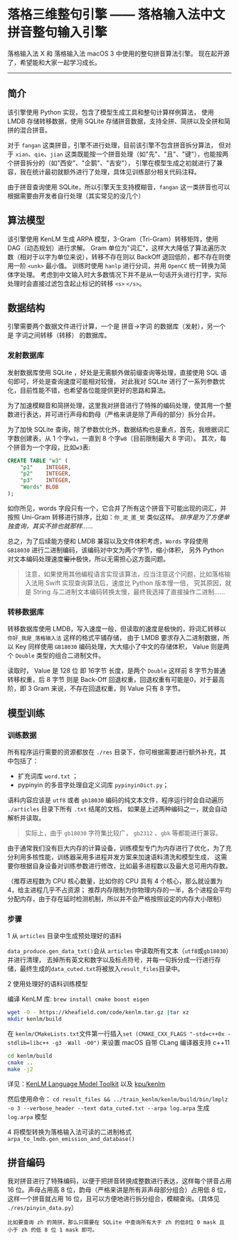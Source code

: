 # 落格三维整句引擎 —— 落格输入法中文拼音整句输入引擎

落格输入法 X 和 落格输入法 macOS 3 中使用的整句拼音算法引擎。
现在起开源了，希望能和大家一起学习成长。

---

## 简介

该引擎使用 Python 实现，包含了模型生成工具和整句计算样例算法，
使用 LMDB 存储转移数据，使用 SQLite 存储拼音数据，支持全拼、简拼以及全拼和简拼的混合拼音。

对于 `fangan` 这类拼音，引擎不进行处理，目前该引擎不包含拼音拆分算法，
但对于 `xian`、`qie`、`jian` 这类既能按一个拼音处理（如"先"、"且"、"键"），也能按两个拼音拆分的（如"西安"、"企鹅"、"吉安"），
引擎在模型生成之初就进行了兼容，我在统计最初就额外进行了处理，具体见训练部分相关代码注释。

由于拼音查询使用 SQLite，所以引擎天生支持模糊音，`fangan` 这一类拼音也可以根据需要由开发者自行处理（其实常见的没几个）

## 算法模型

该引擎使用 KenLM 生成 ARPA 模型，3-Gram（Tri-Gram）转移矩阵，使用 DAG（动态规划）进行求解。
Gram 单位为"词汇"，这样大大降低了算法遍历次数（相对于以字为单位来说），转移不存在则以 BackOff 退回低阶，都不存在则使用一阶 `<unk>` 最小值。
训练时使用 `hanlp` 进行分词，并用 `OpenCC` 统一转换为简体字处理。
考虑到中文输入时大多数情况下并不是从一句话开头进行打字，实际处理时会直接过滤包含起止标记的转移 `<s>` `</s>`。

## 数据结构

引擎需要两个数据文件进行计算，一个是 拼音->字词 的数据库（发射），另一个是 字词之间转移（转移） 的数据库。

### 发射数据库

发射数据库使用 SQLite ，好处是无需额外做前缀查询等处理，直接使用 SQL 语句即可，坏处是查询速度可能相对较慢，
对此我对 SQLite 进行了一系列参数优化，目前性能不错，也希望各位能提供更好的思路和算法。

为了加速模糊音和简拼处理，这里我对拼音进行了特殊的编码处理，使其用一个整数进行表达，并可进行声母和韵母（严格来讲是除了声母的部分）拆分合并。

为了加快 SQLite 查询，除了参数优化外，数据结构也是重点，首先，我根据词汇字数创建表，从 1 个字`w1`，一直到 8 个字`w8`（目前限制最大 8 字词）。
其次，每个拼音为一个字段，比如`w3`表:
```sql
CREATE TABLE "w3" (
	"p1"	INTEGER,
	"p2"	INTEGER,
	"p3"	INTEGER,
	"Words"	BLOB
);
```
如你所见，words 字段只有一个，它合并了所有这个拼音下可能出现的词汇，并按照 Uni-Gram 转移进行排序，比如：`你_泥_匿_铌` 类似这样。
_排序是为了方便单独查询，其实不排也就那样……_

总之，为了后续能方便和 LMDB 兼容以及文件体积考虑，`Words` 字段使用 `GB18030` 进行二进制编码，该编码对中文为两个字节，缩小体积，
另外 Python 对文本编码处理速度~~蜜汁~~极快，所以无需担心这方面问题。

>注意，如果使用其他编程语言实现该算法，应当注意这个问题，比如落格输入法用 Swift 实现查询算法后，速度比 Python 版本慢一倍，
>究其原因，就是 String 与二进制文本编码转换太慢，最终我选择了直接操作二进制……

### 转移数据库

转移数据库使用 LMDB，写入速度一般，但读取的速度是极快的，将词汇转移以 `你好_我是_落格输入法` 这样的格式平铺存储，
由于 LMDB 要求存入二进制数据，所以 Key 同样使用 `GB18030` 编码处理，大大缩小了中文的存储体积， Value 则是两个 `Double` 类型的组合二进制文件。

读取时， Value 是 128 位 即 16字节 长度，是两个 `Double` 这样前 8 字节为普通转移权重，后 8 字节 则是 Back-Off 回退权重，回退权重有可能是0，对于最高阶，即 3 Gram 来说，不存在回退权重，则 Value 只有 8 字节。

## 模型训练

### 训练数据

所有程序运行需要的资源都放在 `./res` 目录下，你可根据需要进行额外补充，其中包括了：

* 扩充词库 `word.txt` ；
* pypinyin 的多音字处理自定义词库 `pypinyinDict.py`；

语料内容应该是 `utf8` 或者 `gb18030` 编码的纯文本文件，程序运行时会自动遍历 `./articles` 目录下所有 `.txt` 结尾的文档，
如果是上述两种编码之一，就会自动解析并读取。

> 实际上，由于 `gb18030` 字符集比较广， `gb2312` 、`gbk` 等都能进行兼容。

由于通常我们没有巨大内存的计算设备，训练模型专门为内存进行了优化，为了充分利用多核性能，训练器采用多进程并发方案来加速语料清洗和模型生成，
这需要你根据自身设备对训练参数进行修改，比如最多进程数以及最大总可用内存数。

（推荐进程数为 CPU 核心数量，比如你的 CPU 具有 4 个核心，那么就设置为 4，给主进程几乎不占资源；
推荐内存限制为你物理内存的一半，各个进程会平均分配内存，由于存在延时检测机制，所以并不会严格按照设定的内存大小限制）

### 步骤

1 从 `articles` 目录中生成预处理好的语料

`data_produce.gen_data_txt()`会从 `articles` 中读取所有文本（`utf8`或`gb18030`）并进行清理，
去掉所有英文和数字以及标点符号，并每一句拆分成一行进行存储，最终生成的`data_cuted.txt`将被放入`result_files`目录中。

2 使用处理好的语料训练模型

编译 KenLM 库:
`brew install cmake boost eigen`

```bash
wget -O - https://kheafield.com/code/kenlm.tar.gz |tar xz
mkdir kenlm/build
```

在 `kenlm/CMakeLists.txt`文件第一行插入`set (CMAKE_CXX_FLAGS "-std=c++0x -stdlib=libc++ -g3 -Wall -O0")` 来设置 macOS 自带 CLang 编译器支持 c++11

```bash
cd kenlm/build
cmake ..
make -j2
```

详见：[KenLM Language Model Toolkit](https://kheafield.com/code/kenlm/) 以及 [kpu/kenlm](https://github.com/kpu/kenlm)

然后使用命令： `cd result_files && ../train_kenlm/kenlm/build/bin/lmplz -o 3 --verbose_header --text data_cuted.txt --arpa log.arpa` 生成 `log.arpa` 模型

4 将模型转换为落格输入法可读的二进制格式
`arpa_to_lmdb.gen_emission_and_database()`

## 拼音编码

我对拼音进行了特殊编码，以便于把拼音转换成整数进行表达，这样每个拼音占用 16 位。声母占用高 8 位，韵母（严格来讲是所有非声母部分组合）占用低 8 位，
这样一个拼音就占用 16 位，且可以方便地进行拆分组合，模糊查询。（具体见 `./res/pinyin_data.py`）

	比如要查询 zh 的简拼，那么只需要在 SQLite 中查询所有大于 zh 的低8位 0 mask 且 小于 zh 的低 8 位 1 mask 即可。
	


